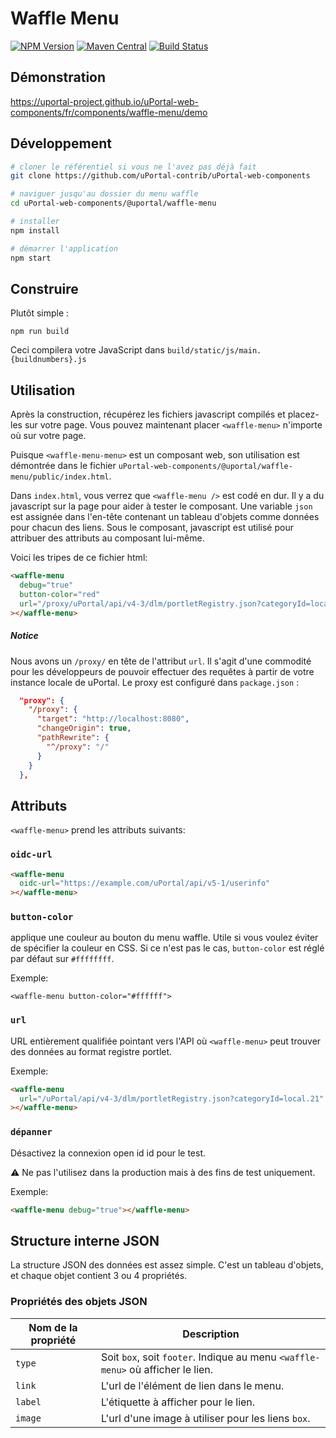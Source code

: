# Waffle Menu

[![NPM Version](https://img.shields.io/npm/v/@uportal/waffle-menu.svg)](https://www.npmjs.com/package/@uportal/waffle-menu)
[![Maven Central](https://maven-badges.herokuapp.com/maven-central/org.webjars.npm/waffle-menu/badge.svg)](https://maven-badges.herokuapp.com/maven-central/org.webjars.npm/uportal__waffle-menu)
[![Build Status](https://github.com/uPortal-contrib/uPortal-web-components/workflows/CI/badge.svg)](https://github.com/uPortal-contrib/uPortal-web-components/actions?workflow=CI)

## Démonstration

<https://uportal-project.github.io/uPortal-web-components/fr/components/waffle-menu/demo>

## Développement

```bash
# cloner le référentiel si vous ne l'avez pas déjà fait
git clone https://github.com/uPortal-contrib/uPortal-web-components

# naviguer jusqu'au dossier du menu waffle
cd uPortal-web-components/@uportal/waffle-menu

# installer
npm install

# démarrer l'application
npm start
```

## Construire

Plutôt simple :

`npm run build`

Ceci compilera votre JavaScript dans `build/static/js/main.{buildnumbers}.js`

## Utilisation

Après la construction, récupérez les fichiers javascript compilés et placez-les sur votre page.
Vous pouvez maintenant placer `<waffle-menu>` n'importe où sur votre page.

Puisque `<waffle-menu-menu>` est un composant web, son utilisation est démontrée dans le fichier `uPortal-web-components/@uportal/waffle-menu/public/index.html`.

Dans `index.html`, vous verrez que `<waffle-menu />` est codé en dur. Il y a du javascript sur la page pour aider à tester le composant. Une variable `json` est assignée dans l'en-tête contenant un tableau d'objets comme données pour chacun des liens. Sous le composant, javascript est utilisé pour attribuer des attributs au composant lui-même.

Voici les tripes de ce fichier html:

```html
<waffle-menu
  debug="true"
  button-color="red"
  url="/proxy/uPortal/api/v4-3/dlm/portletRegistry.json?categoryId=local.21"
></waffle-menu>
```

##### Notice

Nous avons un `/proxy/` en tête de l'attribut `url`. Il s'agit d'une commodité pour les développeurs de pouvoir effectuer des requêtes à partir de votre instance locale de uPortal. Le proxy est configuré dans `package.json` :

```json
  "proxy": {
    "/proxy": {
      "target": "http://localhost:8080",
      "changeOrigin": true,
      "pathRewrite": {
        "^/proxy": "/"
      }
    }
  },
```

## Attributs

`<waffle-menu>` prend les attributs suivants:

### `oidc-url`

```html
<waffle-menu
  oidc-url="https://example.com/uPortal/api/v5-1/userinfo"
></waffle-menu>
```

### `button-color`

applique une couleur au bouton du menu waffle. Utile si vous voulez éviter de spécifier la couleur en CSS.
Si ce n'est pas le cas, `button-color` est réglé par défaut sur `#ffffffff`.

Exemple:

`<waffle-menu button-color="#ffffff">`

### `url`

URL entièrement qualifiée pointant vers l'API où `<waffle-menu>` peut trouver des données au format registre portlet.

Exemple:

```html
<waffle-menu
  url="/uPortal/api/v4-3/dlm/portletRegistry.json?categoryId=local.21"
></waffle-menu>
```

### `dépanner`

Désactivez la connexion open id id pour le test.

:warning: Ne pas l'utilisez dans la production mais à des fins de test uniquement.

Exemple:

```html
<waffle-menu debug="true"></waffle-menu>
```

## Structure interne JSON

La structure JSON des données est assez simple. C'est un tableau d'objets, et chaque objet contient 3 ou 4 propriétés.

### Propriétés des objets JSON

| Nom de la propriété | Description                                                                     |
| ------------------- | ------------------------------------------------------------------------------- |
| `type`              | Soit `box`, soit `footer`. Indique au menu `<waffle-menu>` où afficher le lien. |
| `link`              | L'url de l'élément de lien dans le menu.                                        |
| `label`             | L'étiquette à afficher pour le lien.                                            |
| `image`             | L'url d'une image à utiliser pour les liens `box`.                              |
